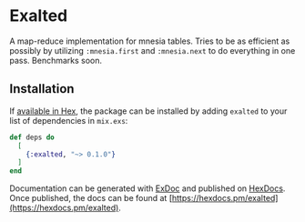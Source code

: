 # Exalted

A map-reduce implementation for mnesia tables. Tries to be as efficient as possibly by utilizing `:mnesia.first` and `:mnesia.next` to do everything in one pass. Benchmarks soon.

## Installation

If [available in Hex](https://hex.pm/docs/publish), the package can be installed
by adding `exalted` to your list of dependencies in `mix.exs`:

```elixir
def deps do
  [
    {:exalted, "~> 0.1.0"}
  ]
end
```

Documentation can be generated with [ExDoc](https://github.com/elixir-lang/ex_doc)
and published on [HexDocs](https://hexdocs.pm). Once published, the docs can
be found at [https://hexdocs.pm/exalted](https://hexdocs.pm/exalted).

